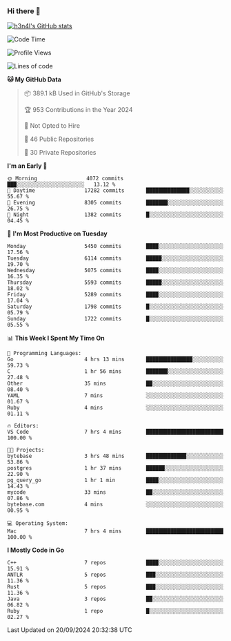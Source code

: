 ### Hi there 👋

[![h3n4l's GitHub stats](https://github-readme-stats.vercel.app/api?username=h3n4l&count_private=true&show_icons=true&theme=radical)](https://github.com/h3n4l/github-readme-stats)

<!--START_SECTION:waka-->
![Code Time](http://img.shields.io/badge/Code%20Time-1%2C941%20hrs%2025%20mins-blue)

![Profile Views](http://img.shields.io/badge/Profile%20Views-0-blue)

![Lines of code](https://img.shields.io/badge/From%20Hello%20World%20I%27ve%20Written-11.9%20million%20lines%20of%20code-blue)

**🐱 My GitHub Data** 

> 📦 389.1 kB Used in GitHub's Storage 
 > 
> 🏆 953 Contributions in the Year 2024
 > 
> 🚫 Not Opted to Hire
 > 
> 📜 46 Public Repositories 
 > 
> 🔑 30 Private Repositories 
 > 
**I'm an Early 🐤** 

```text
🌞 Morning                4072 commits        ███░░░░░░░░░░░░░░░░░░░░░░   13.12 % 
🌆 Daytime                17282 commits       ██████████████░░░░░░░░░░░   55.67 % 
🌃 Evening                8305 commits        ███████░░░░░░░░░░░░░░░░░░   26.75 % 
🌙 Night                  1382 commits        █░░░░░░░░░░░░░░░░░░░░░░░░   04.45 % 
```
📅 **I'm Most Productive on Tuesday** 

```text
Monday                   5450 commits        ████░░░░░░░░░░░░░░░░░░░░░   17.56 % 
Tuesday                  6114 commits        █████░░░░░░░░░░░░░░░░░░░░   19.70 % 
Wednesday                5075 commits        ████░░░░░░░░░░░░░░░░░░░░░   16.35 % 
Thursday                 5593 commits        █████░░░░░░░░░░░░░░░░░░░░   18.02 % 
Friday                   5289 commits        ████░░░░░░░░░░░░░░░░░░░░░   17.04 % 
Saturday                 1798 commits        █░░░░░░░░░░░░░░░░░░░░░░░░   05.79 % 
Sunday                   1722 commits        █░░░░░░░░░░░░░░░░░░░░░░░░   05.55 % 
```


📊 **This Week I Spent My Time On** 

```text
💬 Programming Languages: 
Go                       4 hrs 13 mins       ███████████████░░░░░░░░░░   59.73 % 
C                        1 hr 56 mins        ███████░░░░░░░░░░░░░░░░░░   27.48 % 
Other                    35 mins             ██░░░░░░░░░░░░░░░░░░░░░░░   08.40 % 
YAML                     7 mins              ░░░░░░░░░░░░░░░░░░░░░░░░░   01.67 % 
Ruby                     4 mins              ░░░░░░░░░░░░░░░░░░░░░░░░░   01.11 % 

🔥 Editors: 
VS Code                  7 hrs 4 mins        █████████████████████████   100.00 % 

🐱‍💻 Projects: 
bytebase                 3 hrs 48 mins       █████████████░░░░░░░░░░░░   53.86 % 
postgres                 1 hr 37 mins        ██████░░░░░░░░░░░░░░░░░░░   22.90 % 
pg_query_go              1 hr 1 min          ████░░░░░░░░░░░░░░░░░░░░░   14.43 % 
mycode                   33 mins             ██░░░░░░░░░░░░░░░░░░░░░░░   07.86 % 
bytebase.com             4 mins              ░░░░░░░░░░░░░░░░░░░░░░░░░   00.95 % 

💻 Operating System: 
Mac                      7 hrs 4 mins        █████████████████████████   100.00 % 
```

**I Mostly Code in Go** 

```text
C++                      7 repos             ████░░░░░░░░░░░░░░░░░░░░░   15.91 % 
ANTLR                    5 repos             ███░░░░░░░░░░░░░░░░░░░░░░   11.36 % 
Rust                     5 repos             ███░░░░░░░░░░░░░░░░░░░░░░   11.36 % 
Java                     3 repos             ██░░░░░░░░░░░░░░░░░░░░░░░   06.82 % 
Ruby                     1 repo              █░░░░░░░░░░░░░░░░░░░░░░░░   02.27 % 
```




 Last Updated on 20/09/2024 20:32:38 UTC
<!--END_SECTION:waka-->

